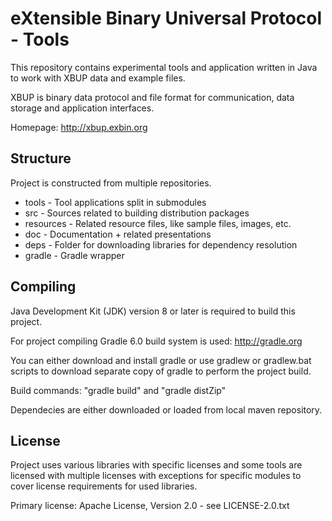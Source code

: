 eXtensible Binary Universal Protocol - Tools
============================================

This repository contains experimental tools and application written in Java to work with XBUP data and example files.  

XBUP is binary data protocol and file format for communication, data storage and application interfaces. 

Homepage: http://xbup.exbin.org  

Structure
---------

Project is constructed from multiple repositories.

  * tools - Tool applications split in submodules
  * src - Sources related to building distribution packages
  * resources - Related resource files, like sample files, images, etc.
  * doc - Documentation + related presentations
  * deps - Folder for downloading libraries for dependency resolution
  * gradle - Gradle wrapper

Compiling
---------

Java Development Kit (JDK) version 8 or later is required to build this project.

For project compiling Gradle 6.0 build system is used: http://gradle.org

You can either download and install gradle or use gradlew or gradlew.bat scripts to download separate copy of gradle to perform the project build.

Build commands: "gradle build" and "gradle distZip"

Dependecies are either downloaded or loaded from local maven repository. 

License
-------

Project uses various libraries with specific licenses and some tools are licensed with multiple licenses with exceptions for specific modules to cover license requirements for used libraries.

Primary license: Apache License, Version 2.0 - see LICENSE-2.0.txt
